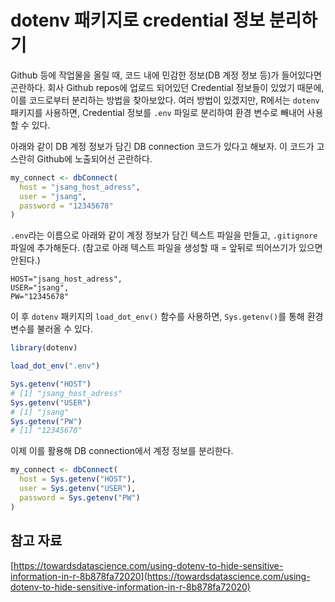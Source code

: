 # dotenv 패키지로 credential 정보 분리하기

Github 등에 작업물을 올릴 때, 코드 내에 민감한 정보(DB 계정 정보 등)가 들어있다면 곤란하다. 회사 Github repos에 업로드 되어있던 Credential 정보들이 있었기 때문에, 이를 코드로부터 분리하는 방법을 찾아보았다. 여러 방법이 있겠지만, R에서는 `dotenv` 패키지를 사용하면, Credential 정보를 `.env` 파일로 분리하여 환경 변수로 빼내어 사용할 수 있다.


아래와 같이 DB 계정 정보가 담긴 DB connection 코드가 있다고 해보자. 이 코드가 고스란히 Github에 노출되어선 곤란하다.

```r
my_connect <- dbConnect(
  host = "jsang_host_adress", 
  user = "jsang",
  password = "12345678"
)
```

`.env`라는 이름으로 아래와 같이 계정 정보가 담긴 텍스트 파일을 만들고, `.gitignore` 파일에 추가해둔다.
(참고로 아래 텍스트 파일을 생성할 때 = 앞뒤로 띄어쓰기가 있으면 안된다.)

```
HOST="jsang_host_adress", 
USER="jsang",
PW="12345678"
```

이 후 `dotenv` 패키지의 `load_dot_env()` 함수를 사용하면, `Sys.getenv()`를 통해 환경 변수를 불러올 수 있다.

```r
library(dotenv)

load_dot_env(".env")

Sys.getenv("HOST")
# [1] "jsang_host_adress"
Sys.getenv("USER")
# [1] "jsang"
Sys.getenv("PW")
# [1] "12345678"
```

이제 이를 활용해 DB connection에서 계정 정보를 분리한다.

```r
my_connect <- dbConnect(
  host = Sys.getenv("HOST"), 
  user = Sys.getenv("USER"),
  password = Sys.getenv("PW")
)
```

## 참고 자료
[https://towardsdatascience.com/using-dotenv-to-hide-sensitive-information-in-r-8b878fa72020](https://towardsdatascience.com/using-dotenv-to-hide-sensitive-information-in-r-8b878fa72020)